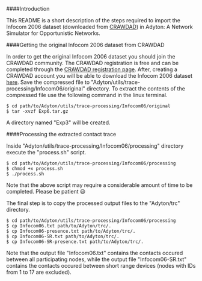 ####Introduction

This README is a short description of the steps required to import the Infocom 2006 dataset (downloaded from [CRAWDAD](http://crawdad.org/)) in Adyton: A Network Simulator for Opportunistic Networks.


####Getting the original Infocom 2006 dataset from CRAWDAD

In order to get the original Infocom 2006 dataset you should join the CRAWDAD community. The CRAWDAD registration is free and can be completed through the [CRAWDAD registration page](http://crawdad.org/joinup.html). After, creating a CRAWDAD account you will be able to download the Infocom 2006 dataset [here](http://crawdad.org//download/cambridge/haggle/Exp6.tar.gz). Save the compressed file to "Adyton/utils/trace-processing/Infocom06/original" directory. To extract the contents of the compressed file use the following command in the linux terminal.
```
$ cd path/to/Adyton/utils/trace-processing/Infocom06/original
$ tar -xvzf Exp6.tar.gz
```
A directory named "Exp3" will be created.


####Processing the extracted contact trace

Inside "Adyton/utils/trace-processing/Infocom06/processing" directory execute the "process.sh" script.
```
$ cd path/to/Adyton/utils/trace-processing/Infocom06/processing
$ chmod +x process.sh
$ ./process.sh
```
Note that the above script may require a considerable amount of time to be completed. Please be patient :smiley:

The final step is to copy the processed output files to the "Adyton/trc" directory.
```
$ cd path/to/Adyton/utils/trace-processing/Infocom06/processing
$ cp Infocom06.txt path/to/Adyton/trc/.
$ cp Infocom06-presence.txt path/to/Adyton/trc/.
$ cp Infocom06-SR.txt path/to/Adyton/trc/.
$ cp Infocom06-SR-presence.txt path/to/Adyton/trc/.
```

Note that the output file "Infocom06.txt" contains the contacts occured between all participating nodes, while the output file "Infocom06-SR.txt" contains the contacts occured between short range devices (nodes with IDs from 1 to 17 are excluded).
